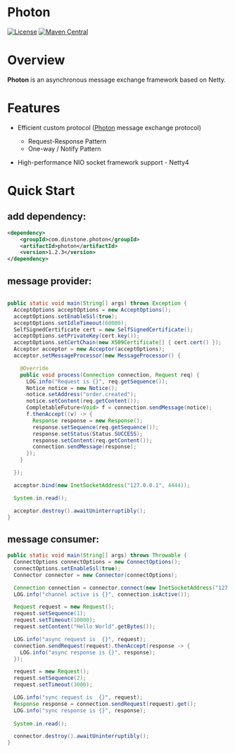 # Photon
[![License](https://img.shields.io/badge/License-Apache%202.0-blue.svg)](https://github.com/dinstone/photon/blob/master/LICENSE)
[![Maven Central](https://img.shields.io/maven-central/v/com.dinstone.photon/photon.svg?label=Maven%20Central)](https://search.maven.org/search?q=com.dinstone.photon)

# Overview
**Photon** is an asynchronous message exchange framework based on Netty.

# Features
* Efficient custom protocol ([Photon](https://github.com/dinstone/photon) message exchange protocol)
    - Request-Response Pattern
    - One-way / Notify Pattern
	
* High-performance NIO socket framework support - Netty4

# Quick Start

## add dependency:
```xml
<dependency>
	<groupId>com.dinstone.photon</groupId>
	<artifactId>photon</artifactId>
	<version>1.2.3</version>
</dependency>
```
## message provider:

```java

public static void main(String[] args) throws Exception {
  AcceptOptions acceptOptions = new AcceptOptions();
  acceptOptions.setEnableSsl(true);
  acceptOptions.setIdleTimeout(60000);
  SelfSignedCertificate cert = new SelfSignedCertificate();
  acceptOptions.setPrivateKey(cert.key());
  acceptOptions.setCertChain(new X509Certificate[] { cert.cert() });
  Acceptor acceptor = new Acceptor(acceptOptions);
  acceptor.setMessageProcessor(new MessageProcessor() {

    @Override
    public void process(Connection connection, Request req) {
      LOG.info("Request is {}", req.getSequence());
      Notice notice = new Notice();
      notice.setAddress("order.created");
      notice.setContent(req.getContent());
      CompletableFuture<Void> f = connection.sendMessage(notice);
      f.thenAccept((v) -> {
        Response response = new Response();
        response.setSequence(req.getSequence());
        response.setStatus(Status.SUCCESS);
        response.setContent(req.getContent());
        connection.sendMessage(response);
      });
    }

  });

  acceptor.bind(new InetSocketAddress("127.0.0.1", 4444));

  System.in.read();

  acceptor.destroy().awaitUninterruptibly();
}
```

## message consumer:

```java
public static void main(String[] args) throws Throwable {
  ConnectOptions connectOptions = new ConnectOptions();
  connectOptions.setEnableSsl(true);
  Connector connector = new Connector(connectOptions);

  Connection connection = connector.connect(new InetSocketAddress("127.0.0.1", 4444));
  LOG.info("channel active is {}", connection.isActive());

  Request request = new Request();
  request.setSequence(1);
  request.setTimeout(10000);
  request.setContent("Hello World".getBytes());

  LOG.info("async request is  {}", request);
  connection.sendRequest(request).thenAccept(response -> {
    LOG.info("async response is {}", response);
  });

  request = new Request();
  request.setSequence(2);
  request.setTimeout(3000);

  LOG.info("sync request is  {}", request);
  Response response = connection.sendRequest(request).get();
  LOG.info("sync response is {}", response);
  
  System.in.read();

  connector.destroy().awaitUninterruptibly();
}
```
